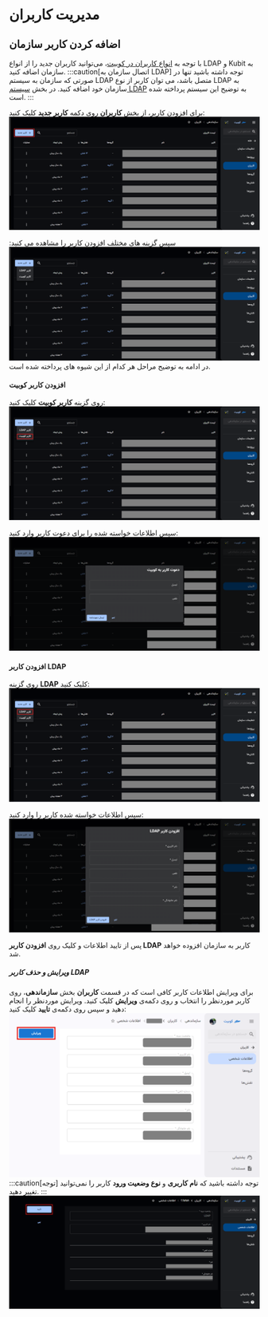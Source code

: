 # مدیریت کاربران

## اضافه کردن کاربر سازمان

با توجه به [انواع کاربران در کوبیت](../#users-type)، می‌توانید کاربران جدید را از انواع LDAP و Kubit به سازمان اضافه کنید.
:::caution[اتصال سازمان به LDAP]
توجه داشته باشید تنها در صورتی که سازمان به سیستم LDAP متصل باشد، می توان کاربر از نوع LDAP به سازمان خود اضافه کنید. در بخش [سیستم LDAP](../#ldap) به توضیح این سیستم پرداخته شده است.
:::

برای افزودن کاربر، از بخش **کاربران** روی دکمه **کاربر جدید** کلیک کنید:
![User: invite user btn](invite-user-btn.png)

سپس گزینه های مختلف افزودن کاربر را مشاهده می کنید:
![User: invitation choices](add-user-to-org-choices.png)
در ادامه به توضیح مراحل هر کدام از این شیوه های پرداخته شده است.

#### افزودن کاربر کوبیت

روی گزینه **کاربر کوبیت** کلیک کنید:
![User: add kubit user](add-kubit-user.png)

سپس اطلاعات خواسته شده را برای دعوت کاربر وارد کنید:
![User: add kubit user form](add-kubit-user-form.png)

#### افزودن کاربر LDAP

روی گزینه **LDAP** کلیک کنید:
![User: add ldap user](add-ldap-user.png)

سپس اطلاعات خواسته شده کاربر را وارد کنید:
![User: add![new-project.png](new-project.png) ldap user form](add-ldap-user-form.png)

پس از تایید اطلاعات و کلیک روی **افزودن کاربر LDAP** کاربر به سازمان افزوده خواهد شد.

##### ویرایش و حذف کاربر LDAP

برای ویرایش اطلاعات کاربر کافی است که در قسمت **کاربران** بخش **سازماندهی**، روی کاربر موردنظر را انتخاب و روی دکمه‌ی **ویرایش** کلیک کنید. ویرایش موردنظر را انجام دهید و سپس روی دکمه‌ی **تایید** کلیک کنید:
![User: edit user info btn](edit-user-info-btn.png)
:::caution[توجه]
توجه داشته باشید که **نام کاربری** و **نوع وضعیت ورود** کاربر را نمی‌توانید تغییر دهید.
:::
![User: confirm edit user info](confirm-edit-user-info.png)
